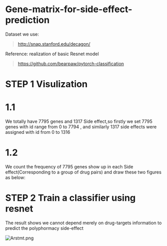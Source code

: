 # Gene-matrix-for-side-effect-prediction
Dataset we use:
>http://snap.stanford.edu/decagon/

Reference: realization of basic Resnet model
>https://github.com/bearpaw/pytorch-classification

# STEP 1 Visulization
  # 1.1
We totally have 7795 genes and 1317 Side effect,so firstly we set 7795 genes with id range from 0 to 7794 ,
and similarly 1317 side effects were assigned with id  from    0 to 1316

  # 1.2
We count the frequency of 7795 genes show up in each Side effect(Corresponding to a group of drug pairs) 
and draw these two figures as below:


# STEP 2 Train a classifier using resnet 
The result shows we cannot depend merely on drug-targets information to predict the polyphormacy side-effect

![Arstmt.png](https://s2.ax1x.com/2019/03/31/Arstmt.png)
